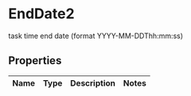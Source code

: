 

# EndDate2

task time end date (format YYYY-MM-DDThh:mm:ss)

## Properties

| Name | Type | Description | Notes |
|------------ | ------------- | ------------- | -------------|



